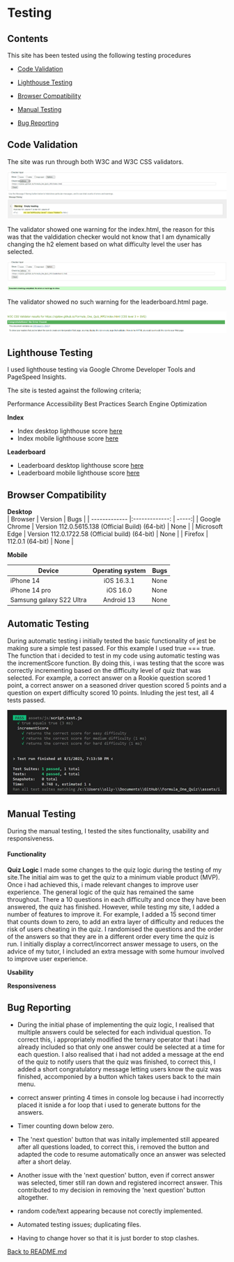 # Testing

## Contents

This site has been tested using the following testing procedures

* [Code Validation](#Code-validation)  

* [Lighthouse Testing](#Lighthouse-Testing)

* [Browser Compatibility](#Browser-Compatibility)

* [Manual Testing](#Manual-Testing)

* [Bug Reporting](#Bug-Reporting)


## Code Validation  

The site was run through both W3C and W3C CSS validators.  

![Image of validator index testing](README-images/index-w3-validator.png "Optional title")  

The validator showed one warning for the index.html, the reason for this was that the valdidation checker would not know that I am dynamically changing the h2 element based on what difficulty level the user has selected.  

![Image of validator leaderboard testing](README-images/leaderboard-w3-validator.png "Optional title")  

The validator showed no such warning for the leaderboard.html page.  

![Image of css validator testing](README-images/w3-css-validator.png "Optional title")  



## Lighthouse Testing  

I used lighthouse testing via Google Chrome Developer Tools and PageSpeed Insights.

The site is tested against the following criteria;

Performance
Accessibility
Best Practices
Search Engine Optimization


**Index**  

- Index desktop lighthouse score [here](README-images/index-desktop-lighthouse.png "Optional title")  
- Index mobile lighthouse score [here](README-images/index-mobile-lighthouse.png "Optional title")  

**Leaderboard**  

 - Leaderboard desktop lighthouse score [here](README-images/leaderboard-desktop-lighthouse.png "Optional title")  
 - Leaderboard mobile lighthouse score [here](README-images/leaderboard-mobile-lighthouse.png "Optional title") 

## Browser Compatibility 
  
**Desktop**  
| Browser            | Version                                               | Bugs  |
| -------------      |:-------------:                                        | -----:|
| Google Chrome      | Version 112.0.5615.138 (Official Build) (64-bit)      | None  |
| Microsoft Edge     | Version 112.0.1722.58 (Official build) (64-bit)       | None  |
| Firefox            | 112.0.1 (64-bit)                                      | None  |  
  
**Mobile**  


| Device                   | Operating system | Bugs  |
| -------------            |:-------------:   | -----:|
| iPhone 14                | iOS 16.3.1       | None  |
| iPhone 14 pro            | iOS 16.0         | None  |
| Samsung galaxy S22 Ultra | Android 13       | None  |

## Automatic Testing  

During automatic testing i initially tested the basic functionality of jest be making sure a simple test passed. For this example I used true === true.  
The function that i decided to test in my code using automatic testing was the incrementScore function. By doing this, i was testing that the score was correctly incrementing based on the difficulty level of quiz that was selected. For example, a correct answer on a Rookie question scored 1 point, a correct answer on a seasoned driver question scored 5 points and a question on expert difficulty scored 10 points. Inluding the jest test, all 4 tests passed.  

![Autmatic testing screenshot](README-images/automatic-testing.png "Optional title")

## Manual Testing  

During the manual testing, I tested the sites functionality, usability and responsiveness. 


#### Functionality

**Quiz Logic**
I made some changes to the quiz logic during the testing of my site.The initial aim was to get the quiz to a minimum viable product (MVP). Once i had achieved this, i made relevant changes to improve user experience. The general logic of the quiz has remained the same throughout. There a 10 questions in each difficulty and once they have been answered, the quiz has finished. However, while testing my site, I added a number of features to improve it. For example, I added a 15 second timer that counts down to zero, to add an extra layer of difficulty and reduces the risk of users cheating in the quiz. I randomised the questions and the order of the answers so that they are in a different order every time the quiz is run. I initially display a correct/incorrect answer message to users, on the advice of my tutor, I included an extra message with some humour involved to improve user experience.


**Usability**  


**Responsiveness**  




## Bug Reporting

- During the initial phase of implementing the quiz logic, I realised that multiple answers could be selected for each individual question. To correct this, i appropriately modified the ternary operator that i had already included so that only one answer could be selected at a time for each question. I also realised that i had not added a message at the end of the quiz to notify users that the quiz was finished, to correct this, I added a short congratulatory message letting users know the quiz was finished, accomponied by a button which takes users back to the main menu.  

- correct answer printing 4 times in console log because i had incorrectly placed it isnide a for loop that i used to generate buttons for the answers.  

- Timer counting down below zero.  

- The 'next question' button that was initally implemented still appeared after all questions loaded, to correct this, i removed the button and adapted the code to resume automatically once an answer was selected after a short delay.  

- Another issue with the 'next question' button, even if correct answer was selected, timer still ran down and registered incorrect answer. This contributed to my decision in removing the 'next question' button altogether.  

- random code/text appearing because not corectly implemented.  

- Automated testing issues; duplicating files.  

- Having to change hover so that it is just border to stop clashes.


[Back to README.md](https://github.com/ojalaw/Formula_One_Quiz_MP2)
